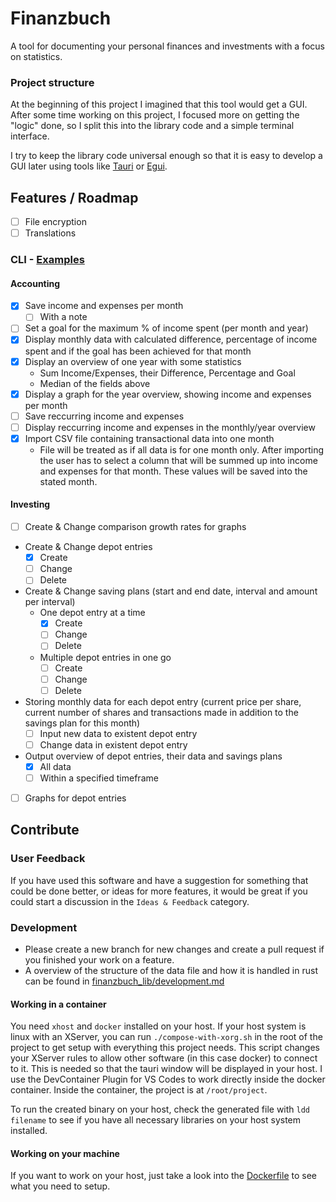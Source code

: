 # Finanzbuch
A tool for documenting your personal finances and investments with a focus on statistics.

### Project structure
At the beginning of this project I imagined that this tool would get a GUI. After some time working on this project, I focused more on getting the "logic" done, so I split this into the library code and a simple terminal interface.

I try to keep the library code universal enough so that it is easy to develop a GUI later using tools like [Tauri](https://github.com/tauri-apps/tauri) or [Egui](https://github.com/emilk/egui).

## Features / Roadmap
- [ ] File encryption
- [ ] Translations

### CLI - [Examples](./cli/Examples.md)

#### Accounting
- [x] Save income and expenses per month
  - [ ] With a note
- [ ] Set a goal for the maximum % of income spent (per month and year)
- [x] Display monthly data with calculated difference, percentage of income spent and if the goal has been achieved for that month
- [x] Display an overview of one year with some statistics
  - Sum Income/Expenses, their Difference, Percentage and Goal
  - Median of the fields above
- [x] Display a graph for the year overview, showing income and expenses per month
- [ ] Save reccurring income and expenses
- [ ] Display reccurring income and expenses in the monthly/year overview
- [x] Import CSV file containing transactional data into one month
  - File will be treated as if all data is for one month only. After importing the user has to select a column that will be summed up into income and expenses for that month. These values will be saved into the stated month.

#### Investing
- [ ] Create & Change comparison growth rates for graphs
- Create & Change depot entries
  - [x] Create
  - [ ] Change
  - [ ] Delete
- Create & Change saving plans (start and end date, interval and amount per interval)
  - One depot entry at a time
    - [x] Create
    - [ ] Change
    - [ ] Delete
  - Multiple depot entries in one go
    - [ ] Create
    - [ ] Change
    - [ ] Delete
- Storing monthly data for each depot entry (current price per share, current number of shares and transactions made in addition to the savings plan for this month)
  - [ ] Input new data to existent depot entry
  - [ ] Change data in existent depot entry
- Output overview of depot entries, their data and savings plans
  - [x] All data
  - [ ] Within a specified timeframe
- [ ] Graphs for depot entries

## Contribute

### User Feedback
If you have used this software and have a suggestion for something that could be done better, or ideas for more features, it would be great if you could start a discussion in the `Ideas & Feedback` category.

### Development

- Please create a new branch for new changes and create a pull request if you finished your work on a feature.
- A overview of the structure of the data file and how it is handled in rust can be found in [finanzbuch_lib/development.md](finanzbuch_lib/development.md)

#### Working in a container
You need `xhost` and `docker` installed on your host.
If your host system is linux with an XServer, you can run `./compose-with-xorg.sh` in the root of the project to get setup with everything this project needs. This script changes your XServer rules to allow other software (in this case docker) to connect to it. This is needed so that the tauri window will be displayed in your host.
I use the DevContainer Plugin for VS Codes to work directly inside the docker container. Inside the container, the project is at `/root/project`.

To run the created binary on your host, check the generated file with `ldd filename` to see if you have all necessary libraries on your host system installed.

#### Working on your machine
If you want to work on your host, just take a look into the [Dockerfile](./Dockerfile) to see what you need to setup.

